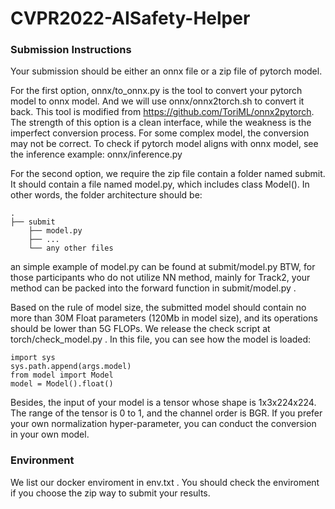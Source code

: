 # CVPR2022-AISafety-Helper

### Submission Instructions

Your submission should be either an onnx file or a zip file of pytorch model.
  
For the first option, onnx/to_onnx.py is the tool to convert your pytorch model to onnx model. And we will use onnx/onnx2torch.sh to convert it back. This tool is modified from https://github.com/ToriML/onnx2pytorch. The strength of this option is a clean interface, while the weakness is the imperfect conversion process. For some complex model, the conversion may not be correct. To check if pytorch model aligns with onnx model, see the inference example: onnx/inference.py
  
For the second option, we require the zip file contain a folder named submit. It should contain a file named model.py, which includes class Model(). In other words, the folder architecture should be:
	
```Shell
.
├── submit
    ├── model.py
    ├── ...
    └── any other files
```

an simple example of model.py can be found at submit/model.py BTW, for those participants who do not utilize NN method, mainly for Track2, your method can be packed into the forward function in submit/model.py .

Based on the rule of model size, the submitted model should contain no more than 30M Float parameters (120Mb in model size), and its operations should be lower than 5G FLOPs. We release the check script at torch/check_model.py . In this file, you can see how the model is loaded:

```Shell
import sys
sys.path.append(args.model) 
from model import Model
model = Model().float()
```

Besides, the input of your model is a tensor whose shape is 1x3x224x224. The range of the tensor is 0 to 1, and the channel order is BGR. If you prefer your own normalization hyper-parameter, you can conduct the conversion in your own model.


### Environment

We list our docker enviroment in env.txt . You should check the enviroment if you choose the zip way to submit your results.
